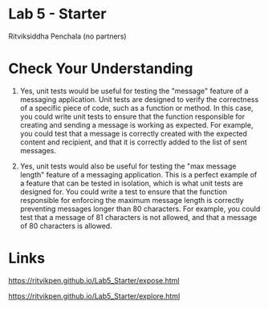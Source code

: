 # Lab 5 - Starter
Ritviksiddha Penchala (no partners)

# Check Your Understanding 
1) Yes, unit tests would be useful for testing the "message" feature of a messaging application. Unit tests are designed to verify the correctness of a specific piece of code, such as a function or method. In this case, you could write unit tests to ensure that the function responsible for creating and sending a message is working as expected. For example, you could test that a message is correctly created with the expected content and recipient, and that it is correctly added to the list of sent messages.

2) Yes, unit tests would also be useful for testing the "max message length" feature of a messaging application. This is a perfect example of a feature that can be tested in isolation, which is what unit tests are designed for. You could write a test to ensure that the function responsible for enforcing the maximum message length is correctly preventing messages longer than 80 characters. For example, you could test that a message of 81 characters is not allowed, and that a message of 80 characters is allowed.

# Links
https://ritvikpen.github.io/Lab5_Starter/expose.html

https://ritvikpen.github.io/Lab5_Starter/explore.html
